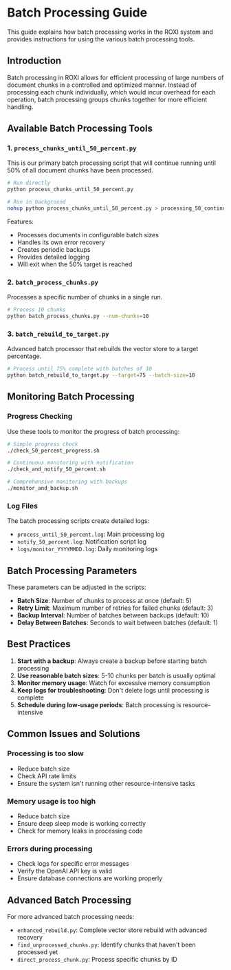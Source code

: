 # Batch Processing Guide

This guide explains how batch processing works in the ROXI system and provides instructions for using the various batch processing tools.

## Introduction

Batch processing in ROXI allows for efficient processing of large numbers of document chunks in a controlled and optimized manner. Instead of processing each chunk individually, which would incur overhead for each operation, batch processing groups chunks together for more efficient handling.

## Available Batch Processing Tools

### 1. `process_chunks_until_50_percent.py`

This is our primary batch processing script that will continue running until 50% of all document chunks have been processed.

```bash
# Run directly
python process_chunks_until_50_percent.py

# Run in background
nohup python process_chunks_until_50_percent.py > processing_50_continuous.log 2>&1 &
```

Features:
- Processes documents in configurable batch sizes
- Handles its own error recovery
- Creates periodic backups
- Provides detailed logging
- Will exit when the 50% target is reached

### 2. `batch_process_chunks.py`

Processes a specific number of chunks in a single run.

```bash
# Process 10 chunks
python batch_process_chunks.py --num-chunks=10
```

### 3. `batch_rebuild_to_target.py`

Advanced batch processor that rebuilds the vector store to a target percentage.

```bash
# Process until 75% complete with batches of 10
python batch_rebuild_to_target.py --target=75 --batch-size=10
```

## Monitoring Batch Processing

### Progress Checking

Use these tools to monitor the progress of batch processing:

```bash
# Simple progress check
./check_50_percent_progress.sh

# Continuous monitoring with notification
./check_and_notify_50_percent.sh

# Comprehensive monitoring with backups
./monitor_and_backup.sh
```

### Log Files

The batch processing scripts create detailed logs:

- `process_until_50_percent.log`: Main processing log
- `notify_50_percent.log`: Notification script log
- `logs/monitor_YYYYMMDD.log`: Daily monitoring logs

## Batch Processing Parameters

These parameters can be adjusted in the scripts:

- **Batch Size**: Number of chunks to process at once (default: 5)
- **Retry Limit**: Maximum number of retries for failed chunks (default: 3) 
- **Backup Interval**: Number of batches between backups (default: 10)
- **Delay Between Batches**: Seconds to wait between batches (default: 1)

## Best Practices

1. **Start with a backup**: Always create a backup before starting batch processing
2. **Use reasonable batch sizes**: 5-10 chunks per batch is usually optimal
3. **Monitor memory usage**: Watch for excessive memory consumption
4. **Keep logs for troubleshooting**: Don't delete logs until processing is complete
5. **Schedule during low-usage periods**: Batch processing is resource-intensive

## Common Issues and Solutions

### Processing is too slow

- Reduce batch size
- Check API rate limits
- Ensure the system isn't running other resource-intensive tasks

### Memory usage is too high

- Reduce batch size
- Ensure deep sleep mode is working correctly
- Check for memory leaks in processing code

### Errors during processing

- Check logs for specific error messages
- Verify the OpenAI API key is valid
- Ensure database connections are working properly

## Advanced Batch Processing

For more advanced batch processing needs:

- `enhanced_rebuild.py`: Complete vector store rebuild with advanced recovery
- `find_unprocessed_chunks.py`: Identify chunks that haven't been processed yet
- `direct_process_chunk.py`: Process specific chunks by ID